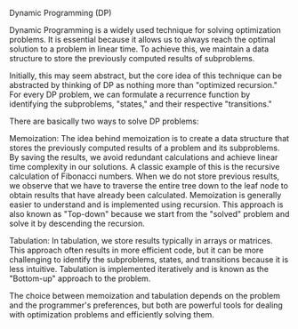 Dynamic Programming (DP)

Dynamic Programming is a widely used technique for solving optimization problems. It is essential because it allows us to always reach the optimal solution to a problem in linear time. To achieve this, we maintain a data structure to store the previously computed results of subproblems.

Initially, this may seem abstract, but the core idea of this technique can be abstracted by thinking of DP as nothing more than "optimized recursion." For every DP problem, we can formulate a recurrence function by identifying the subproblems, "states," and their respective "transitions."

There are basically two ways to solve DP problems:

Memoization: The idea behind memoization is to create a data structure that stores the previously computed results of a problem and its subproblems. By saving the results, we avoid redundant calculations and achieve linear time complexity in our solutions. A classic example of this is the recursive calculation of Fibonacci numbers. When we do not store previous results, we observe that we have to traverse the entire tree down to the leaf node to obtain results that have already been calculated. Memoization is generally easier to understand and is implemented using recursion. This approach is also known as "Top-down" because we start from the "solved" problem and solve it by descending the recursion.

Tabulation: In tabulation, we store results typically in arrays or matrices. This approach often results in more efficient code, but it can be more challenging to identify the subproblems, states, and transitions because it is less intuitive. Tabulation is implemented iteratively and is known as the "Bottom-up" approach to the problem.

The choice between memoization and tabulation depends on the problem and the programmer's preferences, but both are powerful tools for dealing with optimization problems and efficiently solving them.